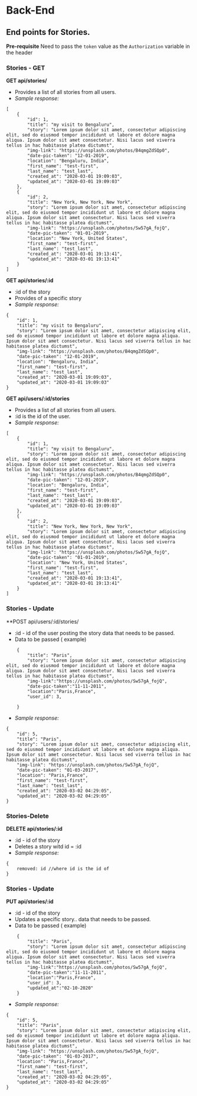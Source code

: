 # Back-End


## End points for Stories.
**Pre-requisite**
Need to pass the `token` value as the `Authorization` variable in the header
### Stories - GET
**GET api/stories/**
- Provides a list of all stories from all users.
- *Sample response:*
```
[
    {
        "id": 1,
        "title": "my visit to Bengaluru",
        "story": "Lorem ipsum dolor sit amet, consectetur adipiscing elit, sed do eiusmod tempor incididunt ut labore et dolore magna aliqua. Ipsum dolor sit amet consectetur. Nisi lacus sed viverra tellus in hac habitasse platea dictumst",
        "img-link": "https://unsplash.com/photos/B4qmgZdSQp0",
        "date-pic-taken": "12-01-2019",
        "location": "Bengaluru, India",
        "first_name": "test-first",
        "last_name": "test_last",
        "created_at": "2020-03-01 19:09:03",
        "updated_at": "2020-03-01 19:09:03"
    },
    {
        "id": 2,
        "title": "New York, New York, New York",
        "story": "Lorem ipsum dolor sit amet, consectetur adipiscing elit, sed do eiusmod tempor incididunt ut labore et dolore magna aliqua. Ipsum dolor sit amet consectetur. Nisi lacus sed viverra tellus in hac habitasse platea dictumst",
        "img-link": "https://unsplash.com/photos/Sw57gA_fojQ",
        "date-pic-taken": "01-01-2019",
        "location": "New York, United States",
        "first_name": "test-first",
        "last_name": "test_last",
        "created_at": "2020-03-01 19:13:41",
        "updated_at": "2020-03-01 19:13:41"
    }
]
```

**GET api/stories/:id**

- :id of the story
- Provides of a specific story
- *Sample response:*
```
{
    "id": 1,
    "title": "my visit to Bengaluru",
    "story": "Lorem ipsum dolor sit amet, consectetur adipiscing elit, sed do eiusmod tempor incididunt ut labore et dolore magna aliqua. Ipsum dolor sit amet consectetur. Nisi lacus sed viverra tellus in hac habitasse platea dictumst",
    "img-link": "https://unsplash.com/photos/B4qmgZdSQp0",
    "date-pic-taken": "12-01-2019",
    "location": "Bengaluru, India",
    "first_name": "test-first",
    "last_name": "test_last",
    "created_at": "2020-03-01 19:09:03",
    "updated_at": "2020-03-01 19:09:03"
}
```

**GET api/users/:id/stories**
- Provides a list of all stories from all users.
- :id is the id of the user.
- *Sample response:*
```
[
    {
        "id": 1,
        "title": "my visit to Bengaluru",
        "story": "Lorem ipsum dolor sit amet, consectetur adipiscing elit, sed do eiusmod tempor incididunt ut labore et dolore magna aliqua. Ipsum dolor sit amet consectetur. Nisi lacus sed viverra tellus in hac habitasse platea dictumst",
        "img-link": "https://unsplash.com/photos/B4qmgZdSQp0",
        "date-pic-taken": "12-01-2019",
        "location": "Bengaluru, India",
        "first_name": "test-first",
        "last_name": "test_last",
        "created_at": "2020-03-01 19:09:03",
        "updated_at": "2020-03-01 19:09:03"
    },
    {
        "id": 2,
        "title": "New York, New York, New York",
        "story": "Lorem ipsum dolor sit amet, consectetur adipiscing elit, sed do eiusmod tempor incididunt ut labore et dolore magna aliqua. Ipsum dolor sit amet consectetur. Nisi lacus sed viverra tellus in hac habitasse platea dictumst",
        "img-link": "https://unsplash.com/photos/Sw57gA_fojQ",
        "date-pic-taken": "01-01-2019",
        "location": "New York, United States",
        "first_name": "test-first",
        "last_name": "test_last",
        "created_at": "2020-03-01 19:13:41",
        "updated_at": "2020-03-01 19:13:41"
    }
]
```

### Stories - Update
**POST api/users/:id/stories/
- :id - id of the user posting the story
data that needs to be passed.
- Data to be passed ( example)
```
    {
        "title": "Paris",
        "story": "Lorem ipsum dolor sit amet, consectetur adipiscing elit, sed do eiusmod tempor incididunt ut labore et dolore magna aliqua. Ipsum dolor sit amet consectetur. Nisi lacus sed viverra tellus in hac habitasse platea dictumst",
        "img-link":"https://unsplash.com/photos/Sw57gA_fojQ",
        "date-pic-taken":"11-11-2011",
        "location":"Paris,France",
        "user_id": 3,
       
    }
```

- *Sample response:*
```
{
    "id": 5,
    "title": "Paris",
    "story": "Lorem ipsum dolor sit amet, consectetur adipiscing elit, sed do eiusmod tempor incididunt ut labore et dolore magna aliqua. Ipsum dolor sit amet consectetur. Nisi lacus sed viverra tellus in hac habitasse platea dictumst",
    "img-link": "https://unsplash.com/photos/Sw57gA_fojQ",
    "date-pic-taken": "01-03-2017",
    "location": "Paris,France",
    "first_name": "test-first",
    "last_name": "test_last",
    "created_at": "2020-03-02 04:29:05",
    "updated_at": "2020-03-02 04:29:05"
}
```


### Stories-Delete
**DELETE api/stories/:id**
- :id - id of the story
- Deletes a story witd id = :id
- *Sample response:*
```
{
    removed: id //where id is the id of
}
```

### Stories - Update
**PUT api/stories/:id**
- :id - id of the story
- Updates a specific story..
data that needs to be passed.
- Data to be passed ( example)
```
    {
        "title": "Paris",
        "story": "Lorem ipsum dolor sit amet, consectetur adipiscing elit, sed do eiusmod tempor incididunt ut labore et dolore magna aliqua. Ipsum dolor sit amet consectetur. Nisi lacus sed viverra tellus in hac habitasse platea dictumst",
        "img-link":"https://unsplash.com/photos/Sw57gA_fojQ",
        "date-pic-taken":"11-11-2011",
        "location":"Paris,France",
        "user_id": 3,
        "updated_at":"02-10-2020"
    }
```

- *Sample response:*
```
{
    "id": 5,
    "title": "Paris",
    "story": "Lorem ipsum dolor sit amet, consectetur adipiscing elit, sed do eiusmod tempor incididunt ut labore et dolore magna aliqua. Ipsum dolor sit amet consectetur. Nisi lacus sed viverra tellus in hac habitasse platea dictumst",
    "img-link": "https://unsplash.com/photos/Sw57gA_fojQ",
    "date-pic-taken": "01-03-2017",
    "location": "Paris,France",
    "first_name": "test-first",
    "last_name": "test_last",
    "created_at": "2020-03-02 04:29:05",
    "updated_at": "2020-03-02 04:29:05"
}
```